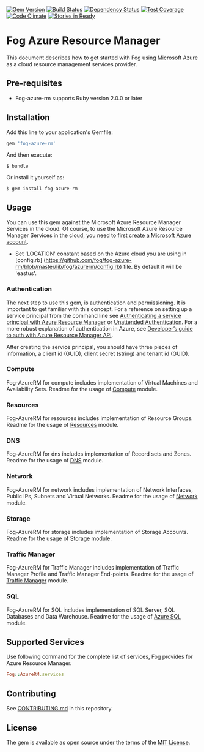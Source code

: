 [![Gem Version](https://badge.fury.io/rb/fog-azure-rm.svg)](https://badge.fury.io/rb/fog-azure-rm)
[![Build Status](https://travis-ci.org/fog/fog-azure-rm.svg?branch=master)](https://travis-ci.org/fog/fog-azure-rm)
[![Dependency Status](https://gemnasium.com/badges/github.com/fog/fog-azure-rm.svg)](https://gemnasium.com/github.com/fog/fog-azure-rm)
[![Test Coverage](https://codeclimate.com/github/fog/fog-azure-rm/badges/coverage.svg)](https://codeclimate.com/github/fog/fog-azure-rm/coverage)
[![Code Climate](https://codeclimate.com/github/fog/fog-azure-rm/badges/gpa.svg)](https://codeclimate.com/github/fog/fog-azure-rm)
[![Stories in Ready](https://badge.waffle.io/fog/fog-azure-rm.svg?label=ready&title=Ready)](http://waffle.io/fog/fog-azure-rm)

# Fog Azure Resource Manager

This document describes how to get started with Fog using Microsoft Azure as a cloud resource management services provider.

## Pre-requisites

* Fog-azure-rm supports Ruby version 2.0.0 or later

## Installation

Add this line to your application's Gemfile:

```ruby
gem 'fog-azure-rm'
```

And then execute:

    $ bundle

Or install it yourself as:

    $ gem install fog-azure-rm
    
    
## Usage

You can use this gem against the Microsoft Azure Resource Manager Services in the cloud. Of course, to use the Microsoft Azure Resource Manager Services in the cloud, you need to first [create a Microsoft Azure account](http://www.azure.com/en-us/pricing/free-trial/).
* Set 'LOCATION' constant based on the Azure cloud you are using in [config.rb] (https://github.com/fog/fog-azure-rm/blob/master/lib/fog/azurerm/config.rb) file. By default it will be 'eastus'.

### Authentication

The next step to use this gem, is authentication and permissioning. It is important to get familiar with this concept. For a reference on setting up a service principal from the command line see
[Authenticating a service principal with Azure Resource Manager](http://aka.ms/cli-service-principal) or
[Unattended Authentication](http://aka.ms/auth-unattended). For a more robust explanation of authentication in Azure,
see [Developer’s guide to auth with Azure Resource Manager API](http://aka.ms/arm-auth-dev-guide).

After creating the service principal, you should have three pieces of information, a client id (GUID), client secret
(string) and tenant id (GUID).

### Compute

  Fog-AzureRM for compute includes implementation of Virtual Machines and Availability Sets. Readme for the usage of [Compute](https://github.com/fog/fog-azure-rm/blob/master/lib/fog/azurerm/docs/compute.md) module.

### Resources

  Fog-AzureRM for resources includes implementation of Resource Groups. Readme for the usage of [Resources](https://github.com/fog/fog-azure-rm/blob/master/lib/fog/azurerm/docs/resources.md) module.

### DNS

  Fog-AzureRM for dns includes implementation of Record sets and Zones. Readme for the usage of [DNS](https://github.com/fog/fog-azure-rm/blob/master/lib/fog/azurerm/docs/dns.md) module.

### Network

  Fog-AzureRM for network includes implementation of Network Interfaces, Public IPs, Subnets and Virtual Networks. Readme for the usage of [Network](https://github.com/fog/fog-azure-rm/blob/master/lib/fog/azurerm/docs/network.md) module.

### Storage

  Fog-AzureRM for storage includes implementation of Storage Accounts. Readme for the usage of [Storage](https://github.com/fog/fog-azure-rm/blob/master/lib/fog/azurerm/docs/storage.md) module.
  
### Traffic Manager
  
  Fog-AzureRM for Traffic Manager includes implementation of Traffic Manager Profile and Traffic Manager End-points. Readme for the usage of [Traffic Manager](https://github.com/fog/fog-azure-rm/blob/master/lib/fog/azurerm/docs/traffic_manager.md) module.

### SQL 
  
  Fog-AzureRM for SQL includes implementation of SQL Server, SQL Databases and Data Warehouse. Readme for the usage of [Azure SQL](https://github.com/fog/fog-azure-rm/blob/master/lib/fog/azurerm/docs/sql.md) module.

## Supported Services

Use following command for the complete list of services, Fog provides for Azure Resource Manager.

```ruby
Fog::AzureRM.services
```

  
## Contributing

See [CONTRIBUTING.md](https://github.com/fog/fog-azure-rm/blob/master/CONTRIBUTING.md) in this repository.

## License

The gem is available as open source under the terms of the [MIT License](http://opensource.org/licenses/MIT).





